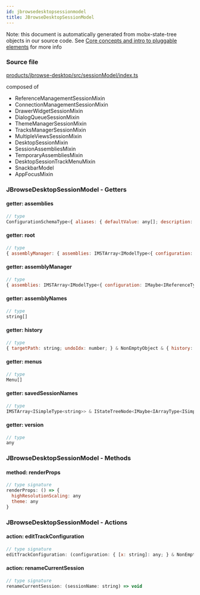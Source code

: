 ```yaml
---
id: jbrowsedesktopsessionmodel
title: JBrowseDesktopSessionModel
---
```


Note: this document is automatically generated from mobx-state-tree objects in
our source code. See
[Core concepts and intro to pluggable elements](/docs/developer_guide/) for more
info

### Source file

[products/jbrowse-desktop/src/sessionModel/index.ts](https://github.com/GMOD/jbrowse-components/blob/main/products/jbrowse-desktop/src/sessionModel/index.ts)

composed of

- ReferenceManagementSessionMixin
- ConnectionManagementSessionMixin
- DrawerWidgetSessionMixin
- DialogQueueSessionMixin
- ThemeManagerSessionMixin
- TracksManagerSessionMixin
- MultipleViewsSessionMixin
- DesktopSessionMixin
- SessionAssembliesMixin
- TemporaryAssembliesMixin
- DesktopSessionTrackMenuMixin
- SnackbarModel
- AppFocusMixin

### JBrowseDesktopSessionModel - Getters

#### getter: assemblies

```js
// type
ConfigurationSchemaType<{ aliases: { defaultValue: any[]; description: string; type: string; }; cytobands: ConfigurationSchemaType<{ adapter: IAnyModelType; }, ConfigurationSchemaOptions<undefined, undefined>>; displayName: { ...; }; refNameAliases: ConfigurationSchemaType<...>; refNameColors: { ...; }; sequence: An...
```

#### getter: root

```js
// type
{ assemblyManager: { assemblies: IMSTArray<IModelType<{ configuration: IMaybe<IReferenceType<IAnyType>>; }, { cytobands: Feature[]; error: unknown; loaded: boolean; loadingP: Promise<...>; lowerCaseRefNameAliases: RefNameAliases; refNameAliases: RefNameAliases; volatileRegions: BasicRegion[]; } & ... 5 more ... & { ...
```

#### getter: assemblyManager

```js
// type
{ assemblies: IMSTArray<IModelType<{ configuration: IMaybe<IReferenceType<IAnyType>>; }, { cytobands: Feature[]; error: unknown; loaded: boolean; loadingP: Promise<void>; lowerCaseRefNameAliases: RefNameAliases; refNameAliases: RefNameAliases; volatileRegions: BasicRegion[]; } & ... 5 more ... & { ...; }, _NotCustom...
```

#### getter: assemblyNames

```js
// type
string[]
```

#### getter: history

```js
// type
{ targetPath: string; undoIdx: number; } & NonEmptyObject & { history: unknown[]; notTrackingUndo: boolean; } & { readonly canRedo: boolean; readonly canUndo: boolean; } & { addUndoState(todos: unknown): void; ... 5 more ...; undo(): void; } & IStateTreeNode<...>
```

#### getter: menus

```js
// type
Menu[]
```

#### getter: savedSessionNames

```js
// type
IMSTArray<ISimpleType<string>> & IStateTreeNode<IMaybe<IArrayType<ISimpleType<string>>>>
```

#### getter: version

```js
// type
any
```

### JBrowseDesktopSessionModel - Methods

#### method: renderProps

```js
// type signature
renderProps: () => {
  highResolutionScaling: any
  theme: any
}
```

### JBrowseDesktopSessionModel - Actions

#### action: editTrackConfiguration

```js
// type signature
editTrackConfiguration: (configuration: { [x: string]: any; } & NonEmptyObject & { setSubschema(slotName: string, data: unknown): any; } & IStateTreeNode<ConfigurationSchemaType<{ adapter: IAnyModelType; assemblyNames: { defaultValue: string[]; description: string; type: string; }; ... 7 more ...; textSearching: ConfigurationSchemaType<......
```

#### action: renameCurrentSession

```js
// type signature
renameCurrentSession: (sessionName: string) => void
```
